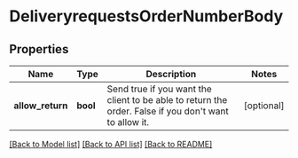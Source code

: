 # DeliveryrequestsOrderNumberBody

## Properties
Name | Type | Description | Notes
------------ | ------------- | ------------- | -------------
**allow_return** | **bool** | Send true if you want the client to be able to return the order. False if you don&#x27;t want to allow it. | [optional] 

[[Back to Model list]](../../README.md#documentation-for-models) [[Back to API list]](../../README.md#documentation-for-api-endpoints) [[Back to README]](../../README.md)

